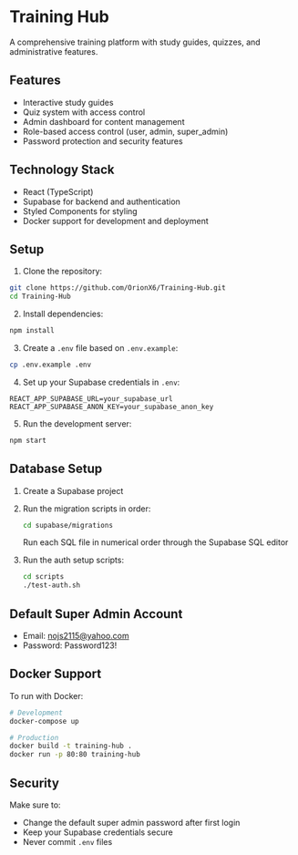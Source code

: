 # Training Hub

A comprehensive training platform with study guides, quizzes, and administrative features.

## Features

- Interactive study guides
- Quiz system with access control
- Admin dashboard for content management
- Role-based access control (user, admin, super_admin)
- Password protection and security features

## Technology Stack

- React (TypeScript)
- Supabase for backend and authentication
- Styled Components for styling
- Docker support for development and deployment

## Setup

1. Clone the repository:
```bash
git clone https://github.com/OrionX6/Training-Hub.git
cd Training-Hub
```

2. Install dependencies:
```bash
npm install
```

3. Create a `.env` file based on `.env.example`:
```bash
cp .env.example .env
```

4. Set up your Supabase credentials in `.env`:
```
REACT_APP_SUPABASE_URL=your_supabase_url
REACT_APP_SUPABASE_ANON_KEY=your_supabase_anon_key
```

5. Run the development server:
```bash
npm start
```

## Database Setup

1. Create a Supabase project
2. Run the migration scripts in order:
   ```bash
   cd supabase/migrations
   ```
   Run each SQL file in numerical order through the Supabase SQL editor

3. Run the auth setup scripts:
   ```bash
   cd scripts
   ./test-auth.sh
   ```

## Default Super Admin Account

- Email: nojs2115@yahoo.com
- Password: Password123!

## Docker Support

To run with Docker:

```bash
# Development
docker-compose up

# Production
docker build -t training-hub .
docker run -p 80:80 training-hub
```

## Security

Make sure to:
- Change the default super admin password after first login
- Keep your Supabase credentials secure
- Never commit `.env` files
